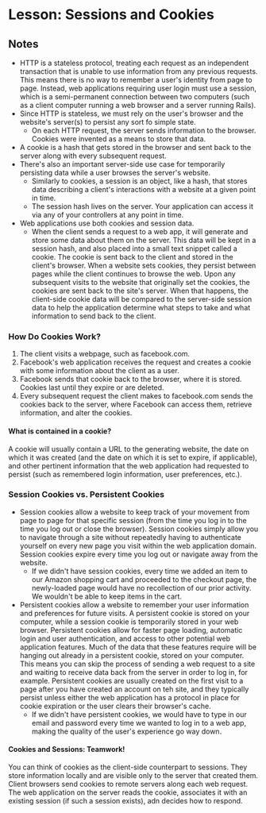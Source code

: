 # Lesson: Sessions and Cookies

## Notes

- HTTP is a stateless protocol, treating each request as an independent transaction that is unable to use information from any previous requests. This means there is no way to remember a user's identity from page to page. Instead, web applications requiring user login must use a session, which is a semi-permanent connection between two computers (such as a client computer running a web browser and a server running Rails).
- Since HTTP is stateless, we must rely on the user's browser and the website's server(s) to persist any sort fo simple state.
  - On each HTTP request, the server sends information to the browser. Cookies were invented as a means to store that data.
- A cookie is a hash that gets stored in the browser and sent back to the server along with every subsequent request.
- There's also an important server-side use case for temporarily persisting data while a user browses the server's website.
  - Similarly to cookies, a session is an object, like a hash, that stores data describing a client's interactions with a website at a given point in time.
  - The session hash lives on the server. Your application can access it via any of your controllers at any point in time.
- Web applications use both cookies and session data.
  - When the client sends a request to a web app, it will generate and store some data about them on the server. This data will be kept in a session hash, and also placed into a small text snippet called a cookie. The cookie is sent back to the client and stored in the client's browser. When a website sets cookies, they persist between pages while the client continues to browse the web. Upon any subsequent visits to the website that originally set the cookies, the cookies are sent back to the site's server. When that happens, the client-side cookie data will be compared to the server-side session data to help the application determine what steps to take and what information to send back to the client.

### How Do Cookies Work?

1. The client visits a webpage, such as facebook.com.
2. Facebook's web application receives the request and creates a cookie with some information about the client as a user.
3. Facebook sends that cookie back to the browser, where it is stored. Cookies last until they expire or are deleted.
4. Every subsequent request the client makes to facebook.com sends the cookies back to the server, where Facebook can access them, retrieve information, and alter the cookies.

#### What is contained in a cookie?

A cookie will usually contain a URL to the generating website, the date on which it was created (and the date on which it is set to expire, if applicable), and other pertinent information that the web application had requested to persist (such as remembered login information, user preferences, etc.).

### Session Cookies vs. Persistent Cookies

- Session cookies allow a website to keep track of your movement from page to page for that specific session (from the time you log in to the time you log out or close the browser). Session cookies simply allow you to navigate through a site without repeatedly having to authenticate yourself on every new page you visit within the web application domain. Session cookies expire every time you log out or navigate away from the website.
  - If we didn't have session cookies, every time we added an item to our Amazon shopping cart and proceeded to the checkout page, the newly-loaded page would have no recollection of our prior activity. We wouldn't be able to keep items in the cart.
- Persistent cookies allow a website to remember your user information and preferences for future visits. A persistent cookie is stored on your computer, while a session cookie is temporarily stored in your web browser. Persistent cookies allow for faster page loading, automatic login and user authentication, and access to other potential web application features. Much of the data that these features require will be hanging out already in a persistent cookie, stored on your computer. This means you can skip the process of sending a web request to a site and waiting to receive data back from the server in order to log in, for example. Persistent cookies are usually created on the first visit to a page after you have created an account on teh site, and they typically persist unless either the web application has a protocol in place for cookie expiration or the user clears their browser's cache.
  - If we didn't have persistent cookies, we would have to type in our email and password every time we wanted to log in to a web app, making the quality of the user's experience go way down.

#### Cookies and Sessions: Teamwork!

You can think of cookies as the client-side counterpart to sessions. They store information locally and are visible only to the server that created them. Client browsers send cookies to remote servers along each web request. The web application on the server reads the cookie, associates it with an existing session (if such a session exists), adn decides how to respond.